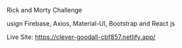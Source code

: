 Rick and Morty Challenge 

usign Firebase, Axios, Material-UI, Bootstrap and React js

Live Site: https://clever-goodall-cbf857.netlify.app/

